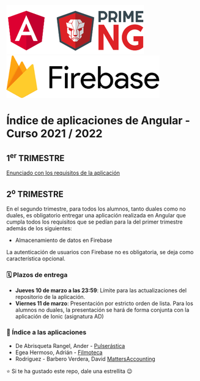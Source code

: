 <img width="360px" src="angular-y-primeng.png">&nbsp;&nbsp;&nbsp;&nbsp;&nbsp;&nbsp;<img width="400px" src="firebase_v2.png">

# Índice de aplicaciones de Angular - Curso 2021 / 2022

## 1<sup>er</sup> TRIMESTRE

[Enunciado con los requisitos de la aplicación](trabajo_angular_v2.pdf)

## 2<sup>o</sup> TRIMESTRE

En el segundo trimestre, para todos los alumnos, tanto duales como no duales, es obligatorio entregar una aplicación realizada en Angular que cumpla todos los requisitos que se pedían para la del primer trimestre además de los siguientes:
* Almacenamiento de datos en Firebase

La autenticación de usuarios con Firebase no es obligatoria, se deja como característica opcional.

### 🗓️ Plazos de entrega

* **Jueves 10 de marzo a las 23:59**: Límite para las actualizaciones del repositorio de la aplicación. 
* **Viernes 11 de marzo**: Presentación por estricto orden de lista. Para los alumnos no duales, la presentación se hará de forma conjunta con la aplicación de Ionic (asignatura AD)

### :iphone: Índice a las aplicaciones

* De Abrisqueta Rangel, Ander - [Pulserástica](https://github.com/AnderDeAbrisqueta/pulserastica)
* Egea Hermoso, Adrián - [Filmoteca](https://github.com/AdrianEgeaHermoso/filmotecangular)
* Rodriguez - Barbero Verdera, David [MattersAccounting](https://github.com/Davidrbv/MatterAccounting)

:star: Si te ha gustado este repo, dale una estrellita :wink:
